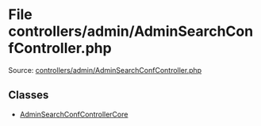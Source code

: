 File controllers/admin/AdminSearchConfController.php
=========

Source: [controllers/admin/AdminSearchConfController.php](https://github.com/PrestaShop/PrestaShop/blob/1.5.0.1/controllers/admin/AdminSearchConfController.php)


Classes
-------

* [AdminSearchConfControllerCore](class.AdminSearchConfControllerCore.md)

